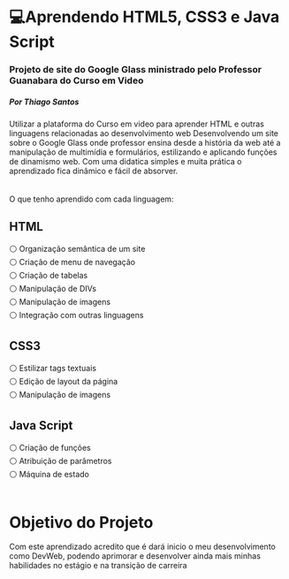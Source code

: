 
# :computer:Aprendendo HTML5, CSS3 e Java Script

### Projeto de site do Google Glass ministrado pelo Professor Guanabara do Curso em Video
##### Por Thiago Santos

Utilizar a plataforma do Curso em video para aprender HTML e outras linguagens relacionadas ao desenvolvimento web
Desenvolvendo um site sobre o Google Glass onde professor ensina desde a história da web até a manipulação de multimídia e formulários, estilizando e aplicando funções de dinamismo web. Com uma didatica simples e muita prática o aprendizado fica dinâmico e fácil de absorver.
<br>
<br>
<br>
O que tenho aprendido com cada linguagem:

## HTML
:white_circle: Organização semântica de um site<br>
:white_circle: Criação de menu de navegação<br>
:white_circle: Criação de tabelas<br>
:white_circle: Manipulação de DIVs<br>
:white_circle: Manipulação de imagens<br>
:white_circle: Integração com outras linguagens<br>

## CSS3
:white_circle: Estilizar tags textuais<br>
:white_circle: Edição de layout da página<br>
:white_circle: Manipulação de imagens<br>

## Java Script
:white_circle: Criação de funções<br>
:white_circle: Atribuição de parâmetros<br>
:white_circle: Máquina de estado<br>
<br>

# Objetivo do Projeto
Com este aprendizado acredito que é dará inicio o meu desenvolvimento como DevWeb, podendo aprimorar e desenvolver ainda mais minhas habilidades no estágio e na transição de carreira
